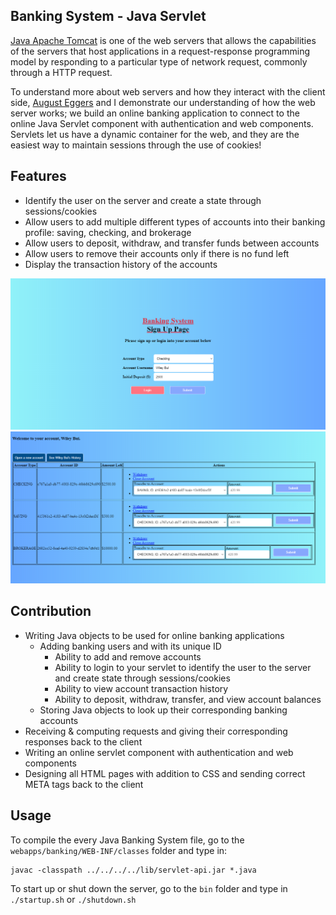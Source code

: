 ## Banking System - Java Servlet

<a href="https://tomcat.apache.org" target="_blank">Java Apache Tomcat</a> is one of the web servers that allows the capabilities of the servers that host applications in a request-response programming model by responding to a particular type of network request, commonly through a HTTP request.

To understand more about web servers and how they interact with the client side, <a href="https://augusteggers.com" target="_blank">August Eggers</a> and I demonstrate our understanding of how the web server works; we build an online banking application to connect to the online Java Servlet component with authentication and web components. Servlets let us have a dynamic container for the web, and they are the easiest way to maintain sessions through the use of cookies!

## Features
- Identify the user on the server and create a state through sessions/cookies
- Allow users to add multiple different types of accounts into their banking profile: saving, checking, and brokerage
- Allow users to deposit, withdraw, and transfer funds between accounts
- Allow users to remove their accounts only if there is no fund left
- Display the transaction history of the accounts

![Sign Up](images/SignUp.png)
![Account Balance](images/AccountBalance.png)

## Contribution
- Writing Java objects to be used for online banking applications
  - Adding banking users and with its unique ID
    - Ability to add and remove accounts
    - Ability to login to your servlet to identify the user to the server and create state through sessions/cookies
    - Ability to view account transaction history
    - Ability to deposit, withdraw, transfer, and view account balances
  - Storing Java objects to look up their corresponding banking accounts
- Receiving & computing requests and giving their corresponding responses back to the client
- Writing an online servlet component with authentication and web components
- Designing all HTML pages with addition to CSS and sending correct META tags back to the client

## Usage
To compile the every Java Banking System file, go to the `webapps/banking/WEB-INF/classes` folder and type in:
```
javac -classpath ../../../../lib/servlet-api.jar *.java
```

To start up or shut down the server, go to the `bin` folder and type in `./startup.sh` or `./shutdown.sh`
